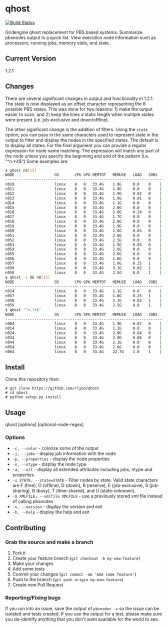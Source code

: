 # qhost
[![Build Status](https://travis-ci.org/rlyon/qhost.svg?branch=master)](https://travis-ci.org/rlyon/qhost)

Gridengine qhost replacement for PBS based systems. Summarize pbsnodes output in a quick list. View execution node information such as processors, running jobs, memory stats, and state.

## Current Version
1.2.1

## Changes
There are several significant changes in output and functionality in 1.2.1.  The state is now displayed as an offset character representing the 8 possible PBS states.  This was done for two reasons: 1) make the output easier to scan, and 2) keep the lines a static length when multiple states were present (i.e. job-exclusive and down/offline).  

The other significant change is the addition of filters.  Using the ```state``` option, you can pass in the same characters used to represent state in the output to filter and display the nodes in the specified states.  The default is to display all states.  For the final argument you can provide a regular expression for node name matching.  The expression will match any part of the node unless you specify the beginning and end of the pattern (i.e. "^n.*4$") Some examples are:

```sh
$ qhost n0[15]
NODE                  OS       CPU GPU MEMTOT   MEMUSE   LOAD   JOBS   STATE
-------------------------------------------------------------------------------
n010                  linux    8   0   33.4G    1.9G     0.0    0    | F
n011                  linux    8   0   33.4G    1.9G     0.0    0    | F
n012                  linux    8   0   33.4G    1.9G     0.02   0    | F
n013                  linux    8   0   33.4G    1.9G     0.01   0    | F
n014                  linux    8   0   33.4G    1.1G     0.0    0    |  O
n015                  linux    8   0   33.4G    2.0G     0.0    0    | F
n016                  linux    8   0   33.4G    2.0G     0.14   0    | F
n017                  linux    8   0   33.4G    1.7G     0.0    0    | F
n018                  linux    8   0   33.4G    2.0G     0.0    0    | F
n019                  linux    8   0   33.4G    1.9G     0.0    0    | F
n050                  linux    8   0   33.4G    2.6G     0.03   0    | F
n051                  linux    8   0   33.4G    2.6G     0.0    0    | F
n052                  linux    8   0   33.4G    2.5G     0.0    0    | F
n053                  linux    8   0   33.4G    1.5G     0.03   0    | F
n054                  linux    8   0   33.4G    2.6G     0.0    0    | F
n055                  linux    8   0   33.4G    2.6G     0.0    0    | F
n056                  linux    8   0   33.4G    1.6G     0.0    0    | F
n057                  linux    8   0   33.4G    1.6G     8.25   1    |     E
n058                  linux    8   0   33.4G    3.1G     8.02   1    |     E
n059                  linux    8   0   33.4G    2.5G     8.0    1    |     E
$ qhost -s OE n0[15]
NODE                  OS       CPU GPU MEMTOT   MEMUSE   LOAD   JOBS   STATE
-------------------------------------------------------------------------------
n014                  linux    8   0   33.4G    1.1G     0.0    0    |  O
n057                  linux    8   0   33.4G    1.6G     8.25   1    |     E
n058                  linux    8   0   33.4G    3.1G     8.02   1    |     E
n059                  linux    8   0   33.4G    2.5G     8.0    1    |     E
$ qhost "^n.*4$"
NODE                  OS       CPU GPU MEMTOT   MEMUSE   LOAD   JOBS   STATE   
-------------------------------------------------------------------------------
n004                  linux    8   0   33.4G    1.9G     0.07   0    | F       
n014                  linux    8   0   33.4G    1.1G     0.0    0    |  O      
n024                  linux    8   0   33.4G    2.0G     0.04   0    | F       
n034                  linux    8   0   33.4G    2.0G     0.04   0    | F       
n044                  linux    8   0   33.4G    2.1G     0.0    0    | F       
n054                  linux    8   0   33.4G    2.6G     0.0    0    | F       
n064                  linux    8   0   33.4G    22.7G    1.0    1    | F
```

## Install

Clone this repository then:

    # git clone https://github.com/rlyon/qhost
    # cd qhost
    # python setup.py install

## Usage

qhost \[options\] \[optional-node-regex\]

### Options

* ```-c, --color``` - colorize some of the output
* ```-j, --jobs``` - display job information with the node
* ```-p, --properties``` - display the node properties
* ```-n, --ntype``` - display the node type
* ```-a, --all``` - display all extended attributes including jobs, ntype and properties
* ```-s STATE, --state=STATE``` - Filter nodes by state. Valid state characters are F (free), O (offline), D (down), R (reserve), E (job-exclusive), S (job-sharing), B (busy), T (time-shared), and U (state-unknown).
* ```-X XMLFILE, --xmlfile XMLFILE``` - use a previously stored xml file instead of calling pbsnodes
* ```-v, --version``` - display the version and exit
* ```-h, --help``` - display the help and exit

## Contributing

### Grab the source and make a branch

1. Fork it
2. Create your feature branch (`git checkout -b my-new-feature`)
3. Make your changes
4. Add some tests
5. Commit your changes (`git commit -am 'Add some feature'`)
6. Push to the branch (`git push origin my-new-feature`)
7. Create new Pull Request

### Reporting/Fixing bugs

If you run into an issue, save the output of ```pbsnodes -x``` so the issue can be isolated and tests created.  If you use the output for a test, please make sure you de-identify anything that you don't want available for the world to see.

